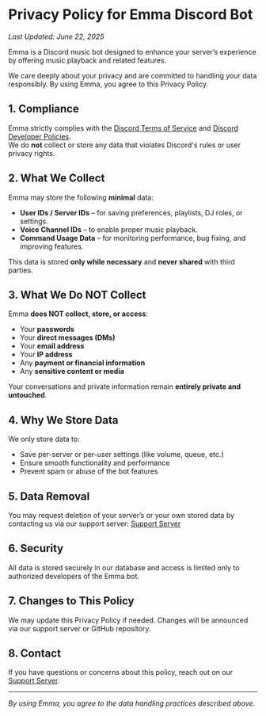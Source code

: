 # Privacy Policy for Emma Discord Bot

_Last Updated: June 22, 2025_

Emma is a Discord music bot designed to enhance your server’s experience by offering music playback and related features.

We care deeply about your privacy and are committed to handling your data responsibly. By using Emma, you agree to this Privacy Policy.

## 1. Compliance

Emma strictly complies with the [Discord Terms of Service](https://discord.com/terms) and [Discord Developer Policies](https://discord.com/developers/docs/policy).  
We do **not** collect or store any data that violates Discord's rules or user privacy rights.

## 2. What We Collect

Emma may store the following **minimal** data:
- **User IDs / Server IDs** – for saving preferences, playlists, DJ roles, or settings.
- **Voice Channel IDs** – to enable proper music playback.
- **Command Usage Data** – for monitoring performance, bug fixing, and improving features.

This data is stored **only while necessary** and **never shared** with third parties.

## 3. What We Do NOT Collect

Emma **does NOT collect, store, or access**:
- Your **passwords**
- Your **direct messages (DMs)**
- Your **email address**
- Your **IP address**
- Any **payment or financial information**
- Any **sensitive content or media**

Your conversations and private information remain **entirely private and untouched**.

## 4. Why We Store Data

We only store data to:
- Save per-server or per-user settings (like volume, queue, etc.)
- Ensure smooth functionality and performance
- Prevent spam or abuse of the bot features

## 5. Data Removal

You may request deletion of your server’s or your own stored data by contacting us via our support server:
[Support Server](https://discord.gg/bGaGFbMqAV)

## 6. Security

All data is stored securely in our database and access is limited only to authorized developers of the Emma bot.

## 7. Changes to This Policy

We may update this Privacy Policy if needed. Changes will be announced via our support server or GitHub repository.

## 8. Contact

If you have questions or concerns about this policy, reach out on our [Support Server](https://discord.gg/bGaGFbMqAV).

---

_By using Emma, you agree to the data handling practices described above._
